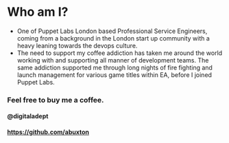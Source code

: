 <!SLIDE>
# Who am I? 

* One of Puppet Labs London based Professional Service Engineers, coming from a background in the London start up community with a heavy leaning towards the devops culture.
*  The need to support my coffee addiction has taken me around the world working with and supporting all manner of development teams. The same addiction supported me through long nights of fire fighting and launch management for various game titles within EA, before I joined Puppet Labs.

### Feel free to buy me a coffee.

#### @digitaladept
#### https://github.com/abuxton


~~~SECTION:notes~~~

